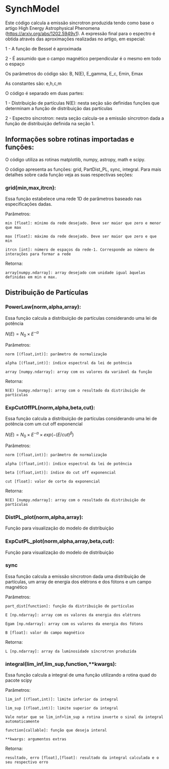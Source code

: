 # SynchModel
Este código calcula a emissão sincrotron produzida tendo como base o artigo  	High Energy Astrophysical Phenomena (https://arxiv.org/abs/1202.5949v1).
A expressão final para o espectro é obtida através das aproximações realizadas no artigo, em especial:

1 - A função de Bessel é aproximada

2 - É assumido que o campo magnético perpendicular é o mesmo em todo o espaço

Os parâmetros do código são: B, N(E), E_gamma, E_c, Emin, Emax

As constantes são: e,h,c,m 

O código é separado em duas partes:

1 - Distribuição de partículas N(E): nesta seção são definidas funções que determinam a função de distribuição das partículas 

2 - Espectro síncrotron: nesta seção calcula-se a emissão síncrotron dada a função de distribuição definida na seção 1.


## Informações sobre rotinas importadas e funções:

O código utiliza as rotinas matplotlib, numpy, astropy, math e scipy.

O código apresenta as funções: grid, PartDist_PL, sync, integral. Para mais detalhes sobre cada função veja as suas respectivas seções:

### grid(min,max,itrcn):
  Essa função estabelece uma rede 1D de parâmetros baseado nas especificações dadas.
  
  Parâmetros:
  
    min [float]: mínimo da rede desejado. Deve ser maior que zero e menor que max
    
    max [float]: máximo da rede desejado. Deve ser maior que zero e que min
    
    itrcn [int]: número de espaços da rede-1. Corresponde ao número de interações para formar a rede

  Retorna:

    array[numpy.ndarray]: array desejado com unidade igual àquelas definidas em min e max.

## Distribuição de Partículas

### PowerLaw(norm,alpha,array):
  Essa função calcula a distribuição de partículas considerando uma lei de potência

  $N(E) = N_0 \times E^{-\alpha}$

  Parâmetros:

    norm [(float,int)]: parâmetro de normalização

    alpha [(float,int)]: índice espectral da lei de potência

    array [numpy.ndarray]: array com os valores da variável da função

  Retorna:

    N(E) [numpy.ndarray]: array com o resultado da distribuição de partículas

### ExpCutOffPL(norm,alpha,beta,cut):
  Essa função calcula a distribuição de partículas considerando uma lei de potência com um cut off exponencial
 
  $N(E) = N_0 \times E^{-\alpha} \times exp(-(E/cut)^\beta)$

  Parâmetros:

    norm [(float,int)]: parâmetro de normalização

    alpha [(float,int)]: índice espectral da lei de potência

    beta [(float,int)]: índice do cut off exponencial

    cut [float]: valor de corte da exponencial

  Retorna:

    N(E) [numpy.ndarray]: array com o resultado da distribuição de partículas

### DistPL_plot(norm,alpha,array):
Função para visualização do modelo de distribuição

### ExpCutPL_plot(norm,alpha,array,beta,cut):
Função para visualização do modelo de distribuição


### sync
  Essa função calcula a emissão síncrotron dada uma distribuição de partículas, um array de energia dos elétrons e dos fótons e um campo magnético 

  Parâmetros:

    part_dist[function]: função da distribuição de partículas

    E [np.ndarray]: array com os valores da energia dos elétrons

    Egam [np.ndarray]: array com os valores da energia dos fótons

    B [float]: valor do campo magnético

  Retorna:

    L [np.ndarray]: array da luminosidade síncrotron produzida

    

### integral(lim_inf,lim_sup,function,**kwargs):
  Essa função calcula a integral de uma função utilizando a rotina quad do pacote scipy

  Parâmetros:

    lim_inf [(float,int)]: limite inferior da integral

    lim_sup [(float,int)]: limite superior da integral

    Vale notar que se lim_inf>lim_sup a rotina inverte o sinal da integral automaticamente

    function[callable]: função que deseja interal

    **kwargs: argumentos extras
  
  Retorna:

    resultado, erro [float],[float]: resultado da integral calculada e o seu respectivo erro
